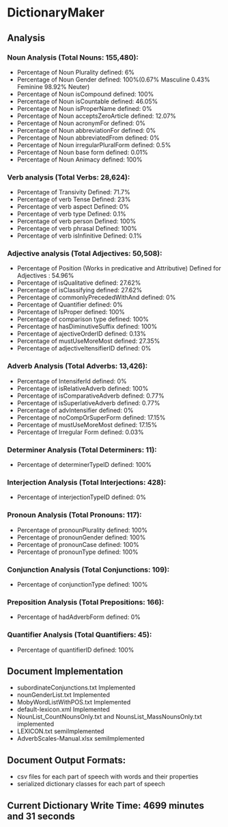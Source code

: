 # DictionaryMaker
## Analysis
### Noun Analysis (Total Nouns: 155,480):
- Percentage of Noun Plurality defined: 6%
- Percentage of Noun Gender defined: 100%(0.67% Masculine 0.43% Feminine 98.92% Neuter)
- Percentage of Noun isCompound defined: 100%
- Percentage of Noun isCountable defined: 46.05%
- Percentage of Noun isProperName defined: 0%
- Percentage of Noun acceptsZeroArticle defined: 12.07%
- Percentage of Noun acronymFor defined: 0%
- Percentage of Noun abbreviationFor defined: 0%
- Percentage of Noun abbreviatedFrom defined: 0%
- Percentage of Noun irregularPluralForm defined: 0.5%
- Percentage of Noun base form defined: 0.01%
- Percentage of Noun Animacy defined: 100%
### Verb analysis (Total Verbs: 28,624):
- Percentage of Transivity Defined: 71.7%
- Percentage of verb Tense Defined: 23%
- Percentage of verb aspect Defined: 0%
- Percentage of verb type Defined: 0.1%
- Percentage of verb person Defined: 100%
- Percentage of verb phrasal Defined: 100%
- Percentage of verb isInfinitive Defined: 0.1%
### Adjective analysis (Total Adjectives: 50,508):
- Percentage of Position (Works in predicative and Attributive) Defined for Adjectives : 54.96%
- Percentage of isQualitative defined: 27.62%
- Percentage of isClassifying defined: 27.62%
- Percentage of commonlyPrecededWithAnd defined: 0%
- Percentage of Quantifier defined: 0%
- Percentage of IsProper defined: 100%
- Percentage of comparison type defined: 100%
- Percentage of hasDiminutiveSuffix defined: 100%
- Percentage of ajectiveOrderID defined: 0.13%
- Percentage of mustUseMoreMost defined: 27.35%
- Percentage of adjectiveItensifierID defined: 0%
### Adverb Analysis (Total Adverbs: 13,426): 
- Percentage of IntensiferId defined: 0%
- Percentage of isRelativeAdverb defined: 100%
- Percentage of isComparativeAdverb defined: 0.77%
- Percentage of isSuperlativeAdverb defined: 0.77%
- Percentage of advIntensifier defined: 0%
- Percentage of noCompOrSuperForm defined: 17.15%
- Percentage of mustUseMoreMost defined: 17.15%
- Percentage of Irregular Form defined: 0.03%
### Determiner Analysis (Total Determiners: 11): 
- Percentage of determinerTypeID defined: 100%
### Interjection Analysis (Total Interjections: 428): 
- Percentage of interjectionTypeID defined: 0%
### Pronoun Analysis (Total Pronouns: 117): 
- Percentage of pronounPlurality defined: 100%
- Percentage of pronounGender defined: 100%
- Percentage of pronounCase defined: 100%
- Percentage of pronounType defined: 100%
### Conjunction Analysis (Total Conjunctions: 109): 
- Percentage of conjunctionType defined: 100%
### Preposition Analysis (Total Prepositions: 166): 
- Percentage of hadAdverbForm defined: 0%
### Quantifier Analysis (Total Quantifiers: 45): 
- Percentage of quantifierID defined: 100%
## Document Implementation
- subordinateConjunctions.txt Implemented
- nounGenderList.txt Implemented 
- MobyWordListWithPOS.txt Implemented
- default-lexicon.xml Implemented
- NounList_CountNounsOnly.txt and NounsList_MassNounsOnly.txt implemented
- LEXICON.txt semiImplemented
- AdverbScales-Manual.xlsx semiImplemented
## Document Output Formats:
- csv files for each part of speech with words and their properties
- serialized dictionary classes for each part of speech
## Current Dictionary Write Time: 4699 minutes and 31 seconds
